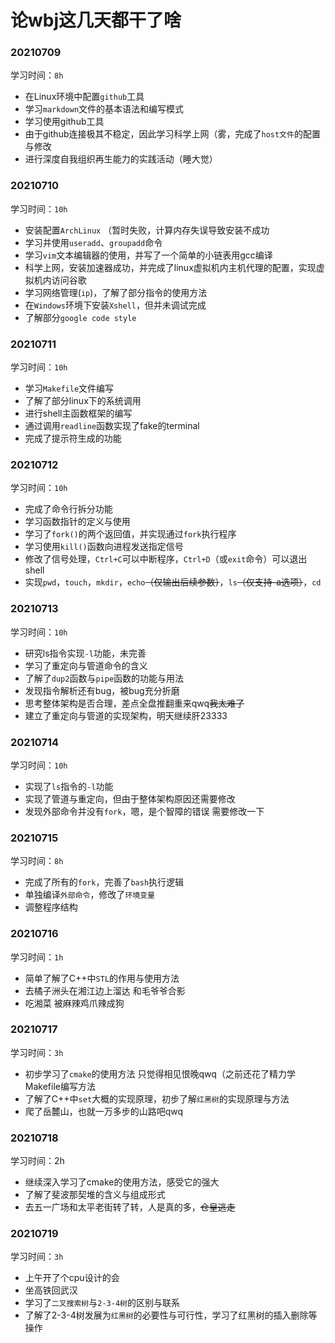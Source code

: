 # 论wbj这几天都干了啥

### 20210709

学习时间：`8h`

- 在Linux环境中配置`github`工具
- 学习`markdown`文件的基本语法和编写模式
- 学习使用github工具
- 由于github连接极其不稳定，因此学习科学上网（雾，完成了`host文件`的配置与修改
- 进行深度自我组织再生能力的实践活动（睡大觉）


### 20210710

学习时间：`10h`

- 安装配置`ArchLinux`  （暂时失败，计算内存失误导致安装不成功
- 学习并使用`useradd`、`groupadd`命令
- 学习`vim`文本编辑器的使用，并写了一个简单的小链表用gcc编译
- 科学上网，安装加速器成功，并完成了linux虚拟机内主机代理的配置，实现虚拟机内访问谷歌
- 学习网络管理(`ip`)，了解了部分指令的使用方法
- 在`Windows`环境下安装`Xshell`，但并未调试完成
- 了解部分`google code style`


### 20210711

学习时间：`10h`

- 学习`Makefile`文件编写
- 了解了部分linux下的系统调用
- 进行shell主函数框架的编写
- 通过调用`readline`函数实现了fake的terminal
- 完成了提示符生成的功能


### 20210712

学习时间：`10h`

- 完成了命令行拆分功能
- 学习函数指针的定义与使用
- 学习了`fork()`的两个返回值，并实现通过`fork`执行程序
- 学习使用`kill()`函数向进程发送指定信号
- 修改了信号处理，`Ctrl+C`可以中断程序，`Ctrl+D`（或`exit`命令）可以退出shell
- 实现`pwd`，`touch`，`mkdir`，`echo`~~（仅输出后续参数）~~，`ls`~~（仅支持-a选项）~~，`cd`
  

### 20210713

学习时间：`10h`

- 研究ls指令实现`-l`功能，未完善
- 学习了重定向与管道命令的含义
- 了解了`dup2`函数与`pipe`函数的功能与用法
- 发现指令解析还有bug，被bug充分折磨
- 思考整体架构是否合理，差点全盘推翻重来qwq~~我太难了~~
- 建立了重定向与管道的实现架构，明天继续肝23333


### 20210714

学习时间：`10h`

- 实现了`ls`指令的`-l`功能
- 实现了管道与重定向，但由于整体架构原因还需要修改
- 发现外部命令并没有`fork`，嗯，是个智障的错误 需要修改一下


### 20210715

学习时间：`8h`

- 完成了所有的`fork`，完善了`bash`执行逻辑
- 单独编译`外部命令`，修改了`环境变量`
- 调整程序结构


### 20210716

学习时间：`1h`

- 简单了解了C++中`STL`的作用与使用方法
- 去橘子洲头在湘江边上溜达 和毛爷爷合影
- 吃湘菜 被麻辣鸡爪辣成狗


### 20210717

学习时间：`3h`

- 初步学习了`cmake`的使用方法 只觉得相见恨晚qwq（之前还花了精力学Makefile编写方法
- 了解了C++中`set`大概的实现原理，初步了解`红黑树`的实现原理与方法
- 爬了岳麓山，也就一万多步的山路吧qwq


### 20210718

学习时间：2h

- 继续深入学习了cmake的使用方法，感受它的强大
- 了解了斐波那契堆的含义与组成形式
- 去五一广场和太平老街转了转，人是真的多，~~仓皇逃走~~


### 20210719

学习时间：`3h`

- 上午开了个cpu设计的会
- 坐高铁回武汉
- 学习了`二叉搜索树`与`2-3-4树`的区别与联系
- 了解了2-3-4树发展为`红黑树`的必要性与可行性，学习了红黑树的插入删除等操作